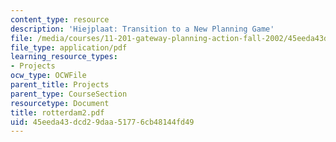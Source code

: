 ```yaml
---
content_type: resource
description: 'Hiejplaat: Transition to a New Planning Game'
file: /media/courses/11-201-gateway-planning-action-fall-2002/45eeda43dcd29daa51776cb48144fd49_rotterdam2.pdf
file_type: application/pdf
learning_resource_types:
- Projects
ocw_type: OCWFile
parent_title: Projects
parent_type: CourseSection
resourcetype: Document
title: rotterdam2.pdf
uid: 45eeda43-dcd2-9daa-5177-6cb48144fd49
---
```

